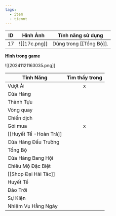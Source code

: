 ```yaml
---
tags:
  - item
  - tiennt
---
```


| ID  | Hình Ảnh     | Tính năng sử dụng       |
| --- | ------------ | ----------------------- |
| 17  | ![[17c.png]] | Dùng trong [[Tổng Bộ]]. |
**Hình trong game**

![[20241121163035.png]]

| Tính Năng              | Tìm thấy trong |
| ---------------------- | :------------: |
| Vượt Ải                |       x        |
| Cửa Hàng               |                |
| Thành Tựu              |                |
| Vòng quay              |                |
| Chiến dịch             |                |
| Gói mua                |       x        |
| [[Huyết Tế -Hoàn Trả]] |                |
| Cửa Hàng Đấu Trường    |                |
| Tổng Bộ                |                |
| Cửa Hàng Bang Hội      |                |
| Chiêu Mộ Đặc Biệt      |                |
| [[Shop Đại Hải Tăc]]   |                |
| Huyết Tế               |                |
| Đảo Trời               |                |
| Sự Kiện                |                |
| Nhiệm Vụ Hằng Ngày     |                |
